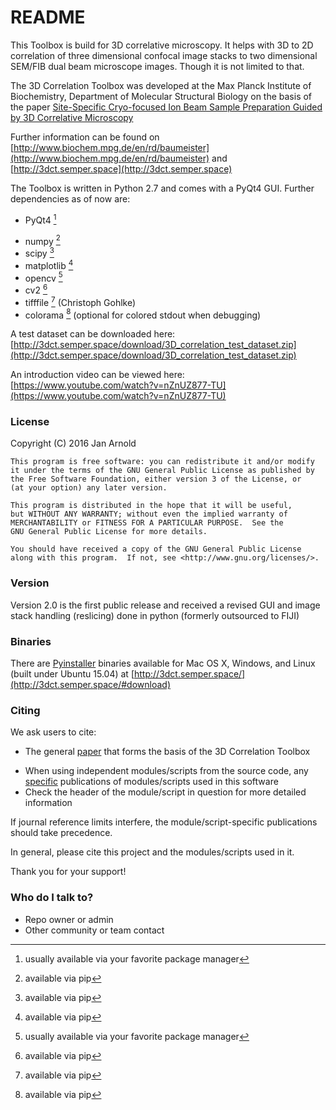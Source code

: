 # README #

This Toolbox is build for 3D correlative microscopy. It helps with 3D to 2D correlation of three dimensional confocal image stacks to two dimensional SEM/FIB dual beam microscope images. Though it is not limited to that.

The 3D Correlation Toolbox was developed at the Max Planck Institute of Biochemistry, Department of Molecular Structural Biology on the basis of the paper [Site-Specific Cryo-focused Ion Beam Sample Preparation Guided by 3D Correlative Microscopy](http://dx.doi.org/10.1016/j.bpj.2015.10.053)

Further information can be found on [http://www.biochem.mpg.de/en/rd/baumeister](http://www.biochem.mpg.de/en/rd/baumeister) and [http://3dct.semper.space](http://3dct.semper.space)

The Toolbox is written in Python 2.7 and comes with a PyQt4 GUI. Further dependencies as of now are:

* PyQt4 [^1]
+ numpy [^2]
+ scipy [^2]
+ matplotlib [^2]
+ opencv [^1]
+ cv2 [^2]
+ tifffile [^2]  (Christoph Gohlke)
+ colorama [^2]  (optional for colored stdout when debugging)

[^1]: usually available via your favorite package manager
[^2]: available via pip

A test dataset can be downloaded here: [http://3dct.semper.space/download/3D_correlation_test_dataset.zip](http://3dct.semper.space/download/3D_correlation_test_dataset.zip)

An introduction video can be viewed here: [https://www.youtube.com/watch?v=nZnUZ877-TU](https://www.youtube.com/watch?v=nZnUZ877-TU)

### License ###

Copyright (C) 2016  Jan Arnold

	This program is free software: you can redistribute it and/or modify
	it under the terms of the GNU General Public License as published by
	the Free Software Foundation, either version 3 of the License, or
	(at your option) any later version.

	This program is distributed in the hope that it will be useful,
	but WITHOUT ANY WARRANTY; without even the implied warranty of
	MERCHANTABILITY or FITNESS FOR A PARTICULAR PURPOSE.  See the
	GNU General Public License for more details.

	You should have received a copy of the GNU General Public License
	along with this program.  If not, see <http://www.gnu.org/licenses/>.

### Version ###

Version 2.0 is the first public release and received a revised GUI and image stack handling (reslicing) done in python (formerly outsourced to FIJI)

### Binaries ###

There are [Pyinstaller](http://www.pyinstaller.org) binaries available for Mac OS X, Windows, and Linux (built under Ubuntu 15.04) at [http://3dct.semper.space/](http://3dct.semper.space/#download)

### Citing ###

We ask users to cite:

* The general [paper](http://dx.doi.org/10.1016/j.bpj.2015.10.053) that forms the basis of the 3D Correlation Toolbox
+ When using independent modules/scripts from the source code, any [specific](http://3dct.semper.space/documentation.html#citable) publications of modules/scripts used in this software
+ Check the header of the module/script in question for more detailed information

If journal reference limits interfere, the module/script-specific publications should take precedence.

In general, please cite this project and the modules/scripts used in it.

Thank you for your support!

### Who do I talk to? ###

* Repo owner or admin
* Other community or team contact